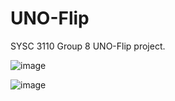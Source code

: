 # UNO-Flip
SYSC 3110 Group 8 UNO-Flip project.

![image](https://github.com/Indecisive613/UNO-Flip/assets/145866733/576f2fba-4dff-46a0-9c57-6c2868ac1588)


![image](https://github.com/Indecisive613/UNO-Flip/assets/83597131/58041273-0d7c-4cc3-97e0-1e7148835676)
